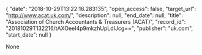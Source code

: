 {
  "date": "2018-10-29T13:22:16.283135", 
  "open_access": false, 
  "target_url": "http://www.acat.uk.com/", 
  "description": null, 
  "end_date": null, 
  "title": "Association of Church Accountants & Treasurers (ACAT)", 
  "record_id": "20181029T132216/tAXOeeI4p9mkzhUpLdIJcg==", 
  "publisher": "uk.com", 
  "start_date": null
}

None